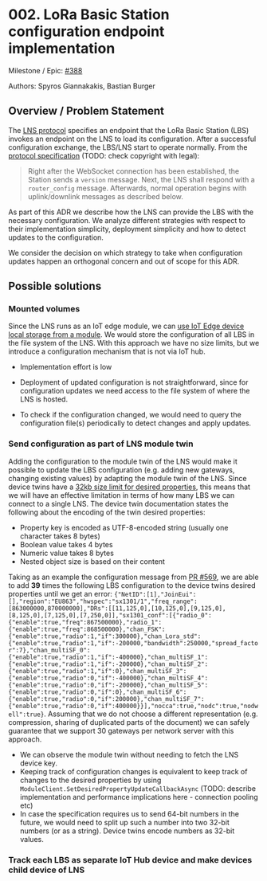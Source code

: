 # 002. LoRa Basic Station configuration endpoint implementation

Milestone / Epic: [#388](https://github.com/Azure/iotedge-lorawan-starterkit/issues/388)

Authors: Spyros Giannakakis, Bastian Burger

## Overview / Problem Statement

The [LNS protocol][lns-protocol] specifies an endpoint that the LoRa Basic Station (LBS) invokes an endpoint on the LNS to load its configuration. After a successful configuration exchange, the LBS/LNS start to operate normally. From the [protocol specification][lns-protocol] (TODO: check copyright with legal):

> Right after the WebSocket connection has been established, the Station sends a `version` message. Next, the LNS shall respond with a `router_config` message. Afterwards, normal operation begins with uplink/downlink messages as described below.

As part of this ADR we describe how the LNS can provide the LBS with the necessary configuration. We analyze different strategies with respect to their implementation simplicity, deployment simplicity and how to detect updates to the configuration.

We consider the decision on which strategy to take when configuration updates happen an orthogonal concern and out of scope for this ADR.

## Possible solutions

### Mounted volumes

Since the LNS runs as an IoT edge module, we can [use IoT Edge device local storage from a module](https://docs.microsoft.com/en-us/azure/iot-edge/how-to-access-host-storage-from-module?view=iotedge-2020-11). We would store the configuration of all LBS in the file system of the LNS. With this approach we have no size limits, but we introduce a configuration mechanism that is not via IoT hub.

- Implementation effort is low

- Deployment of updated configuration is not straightforward, since for configuration updates we need access to the file system of where the LNS is hosted.
- To check if the configuration changed, we would need to query the configuration file(s) periodically to detect changes and apply updates.

### Send configuration as part of LNS module twin

Adding the configuration to the module twin of the LNS would make it possible to update the LBS configuration (e.g. adding new gateways, changing existing values) by adapting the module twin of the LNS. Since device twins have a [32kb size limit for desired properties](https://docs.microsoft.com/en-us/azure/iot-hub/iot-hub-devguide-device-twins#device-twin-size), this means that we will have an effective limitation in terms of how many LBS we can connect to a single LNS. The device twin documentation states the following about the encoding of the twin desired properties:

- Property key is encoded as UTF-8-encoded string (usually one character takes 8 bytes)
- Boolean value takes 4 bytes
- Numeric value takes 8 bytes
- Nested object size is based on their content

Taking as an example the configuration message from [PR #569](https://github.com/Azure/iotedge-lorawan-starterkit/pull/569), we are able to add **39** times the following LBS configuration to the device twins desired properties until we get an error: `{"NetID":[1],"JoinEui":[],"region":"EU863","hwspec":"sx1301/1","freq_range":[863000000,870000000],"DRs":[[11,125,0],[10,125,0],[9,125,0],[8,125,0],[7,125,0],[7,250,0]],"sx1301_conf":[{"radio_0":{"enable":true,"freq":867500000},"radio_1":{"enable":true,"freq":868500000},"chan_FSK":{"enable":true,"radio":1,"if":300000},"chan_Lora_std":{"enable":true,"radio":1,"if":-200000,"bandwidth":250000,"spread_factor":7},"chan_multiSF_0":{"enable":true,"radio":1,"if":-400000},"chan_multiSF_1":{"enable":true,"radio":1,"if":-200000},"chan_multiSF_2":{"enable":true,"radio":1,"if":0},"chan_multiSF_3":{"enable":true,"radio":0,"if":-400000},"chan_multiSF_4":{"enable":true,"radio":0,"if":-200000},"chan_multiSF_5":{"enable":true,"radio":0,"if":0},"chan_multiSF_6":{"enable":true,"radio":0,"if":200000},"chan_multiSF_7":{"enable":true,"radio":0,"if":400000}}],"nocca":true,"nodc":true,"nodwell":true}`. Assuming that we do not choose a different representation (e.g. compression, sharing of duplicated parts of the document) we can safely guarantee that we support 30 gateways per network server with this approach.

- We can observe the module twin without needing to fetch the LNS device key.
- Keeping track of configuration changes is equivalent to keep track of changes to the desired properties by using `ModuleClient.SetDesiredPropertyUpdateCallbackAsync` (TODO: describe implementation and performance implications here - connection pooling etc)
- In case the specification requires us to send 64-bit numbers in the future, we would need to split up such a number into two 32-bit numbers (or as a string). Device twins encode numbers as 32-bit values.

### Track each LBS as separate IoT Hub device and make devices child device of LNS



[lns-protocol]: https://lora-developers.semtech.com/build/software/lora-basics/lora-basics-for-gateways/?url=tcproto.html
